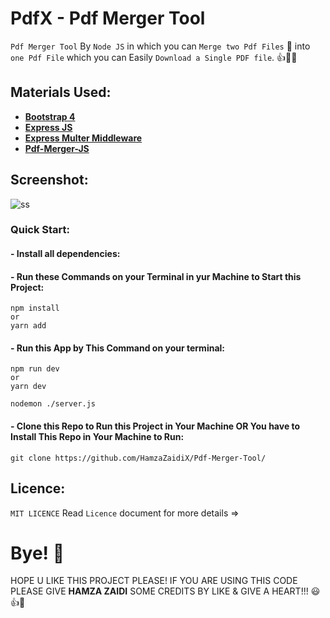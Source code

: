 # PdfX - Pdf Merger Tool

`Pdf Merger Tool` By `Node JS` in which you can `Merge two Pdf Files` 📂 into `one Pdf File` which you can Easily `Download a Single PDF file`. 👍🐱‍🏍

## Materials Used:

- [**Bootstrap 4**](https://getbootstrap.com/docs/4.6/getting-started/introduction/)
- [**Express JS**](https://expressjs.com/)
- [**Express Multer Middleware**](http://expressjs.com/en/resources/middleware/multer.html)
- [**Pdf-Merger-JS**](https://www.npmjs.com/package/pdf-merger-js)

## Screenshot:

![ss](https://user-images.githubusercontent.com/52501040/201410678-741d6343-3031-46c7-913f-4a05589812ea.PNG)

### Quick Start:
#### - Install all dependencies:

#### - Run these Commands on your Terminal in yur Machine to Start this Project:

```
npm install
or
yarn add
``` 
#### - Run this App by This Command on your terminal:
```
npm run dev
or
yarn dev
```
```
nodemon ./server.js

```
#### - Clone this Repo to Run this Project in Your Machine OR You have to Install This Repo in Your Machine to Run:

```
git clone https://github.com/HamzaZaidiX/Pdf-Merger-Tool/
```

## Licence:

`MIT LICENCE` Read `Licence` document for more details =>

# Bye! 👋
HOPE U LIKE THIS PROJECT PLEASE! IF YOU ARE USING THIS CODE PLEASE GIVE **HAMZA ZAIDI** SOME CREDITS BY LIKE & GIVE A HEART!!! 😃👍💛
